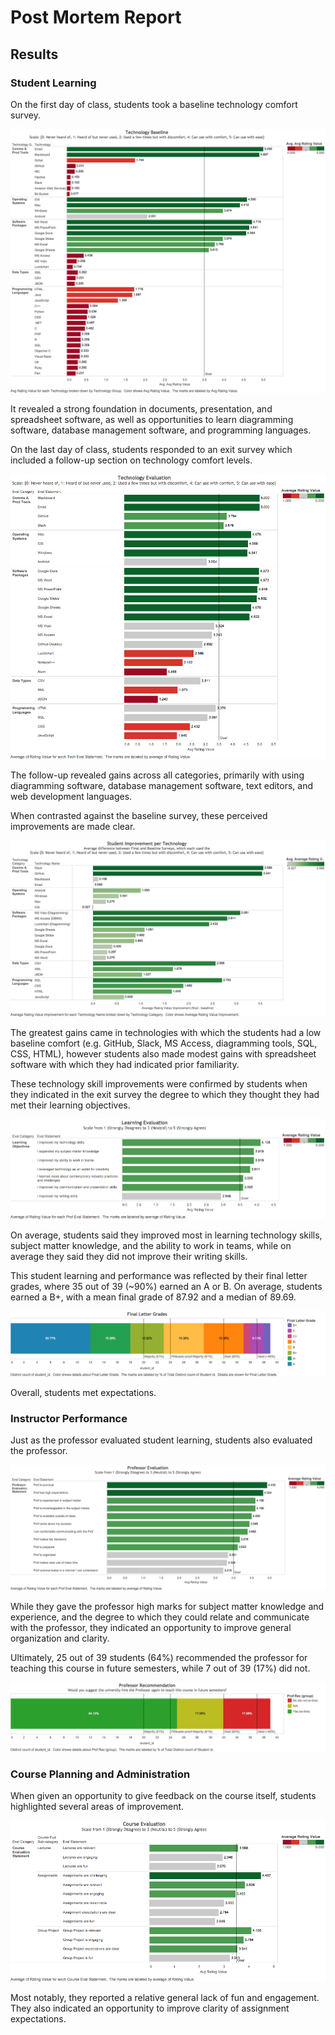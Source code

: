 # Post Mortem Report

## Results



### Student Learning

On the first day of class, students took a baseline technology comfort survey.

![](exit-survey/tech-baseline.png)

It revealed a strong foundation in documents, presentation, and spreadsheet software, as well as opportunities to learn diagramming software, database management software, and programming languages.

On the last day of class, students responded to an exit survey which included a follow-up section on technology comfort levels.

![](exit-survey/tech-eval.png)

The follow-up revealed gains across all categories, primarily with using diagramming software, database management software, text editors, and web development languages.

When contrasted against the baseline survey, these perceived improvements are made clear.

![](exit-survey/tech-improvements.png)

The greatest gains came in technologies with which the students had a low baseline comfort (e.g. GitHub, Slack, MS Access, diagramming tools, SQL, CSS, HTML), however students also made modest gains with spreadsheet software with which they had indicated prior familiarity.

These technology skill improvements were confirmed by students when they indicated in the exit survey the degree to which they thought they had met their learning objectives.

![](exit-survey/learning-eval.png)

On average, students said they improved most in learning technology skills, subject matter knowledge, and the ability to work in teams, while on average they said they did not improve their writing skills.

This student learning and performance was reflected by their final letter grades, where 35 out of 39 (~90%) earned an A or B. On average, students earned a B+, with a mean final grade of 87.92 and a median of 89.69.

![](exit-survey/letter-grades.png)

Overall, students met expectations.

### Instructor Performance

Just as the professor evaluated student learning, students also evaluated the professor.

![](exit-survey/prof-eval.png)

While they gave the professor high marks for subject matter knowledge and experience, and the degree to which they could relate and communicate with the professor, they indicated an opportunity to improve general organization and clarity.

Ultimately, 25 out of 39 students (64%) recommended the professor for teaching this course in future semesters, while 7 out of 39 (17%) did not.

![](exit-survey/prof-rec.png)


### Course Planning and Administration

When given an opportunity to give feedback on the course itself, students highlighted several areas of improvement.

![](exit-survey/course-eval.png)

Most notably, they reported a relative general lack of fun and engagement. They also indicated an opportunity to improve clarity of assignment expectations.
